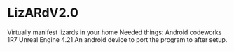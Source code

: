 # LizARdV2.0
Virtually manifest lizards in your home
Needed things:
Android codeworks 1R7
Unreal Engine 4.21
An android device to port the program to after setup.

